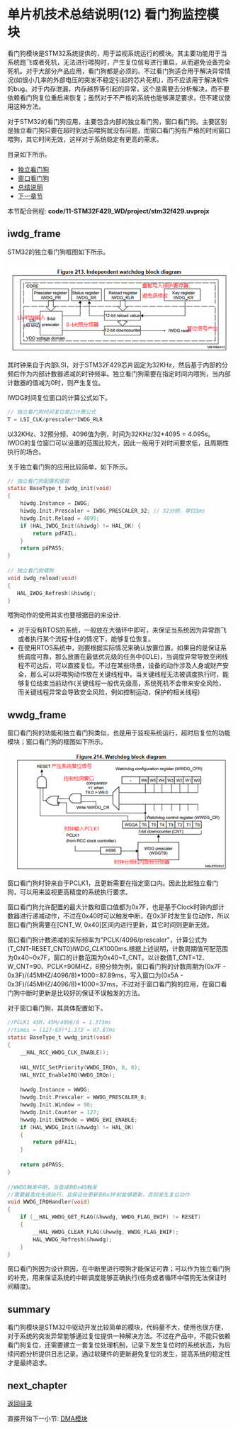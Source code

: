 # 单片机技术总结说明(12) 看门狗监控模块

看门狗模块是STM32系统提供的，用于监视系统运行的模块。其主要功能用于当系统跑飞或者死机，无法进行喂狗时，产生复位信号进行重启，从而避免设备完全死机。对于大部分产品应用，看门狗都是必须的。不过看门狗适合用于解决异常情况(如很小几率的外部电压的突发不稳定引起的芯片死机)，而不应该用于解决软件的bug。对于内存泄漏，内存越界等引起的异常，这个是需要去分析解决，而不要依赖看门狗复位重启来恢复；虽然对于不严格的系统也能够满足要求，但不建议使用这种方法。

对于STM32的看门狗应用，主要包含内部的独立看门狗，窗口看门狗。主要区别是独立看门狗只要在超时到达前喂狗就没有问题，而窗口看门狗有严格的时间窗口喂狗，其它时间无效，这样对于系统稳定有更高的需求。

目录如下所示。

- [独立看门狗](#iwdg_frame)
- [窗口看门狗](#wwdg_frame)
- [总结说明](#summary)
- [下一章节](#next_chapter)

本节配合例程: **code/11-STM32F429_WD/project/stm32f429.uvprojx**

## iwdg_frame

STM32的独立看门狗框图如下所示。

![image](./image/12_01.png)

其时钟来自于内部LSI，对于STM32F429芯片固定为32KHz，然后基于内部的分频后作为内部计数器递减的时钟频率。独立看门狗需要在指定时间内喂狗，当内部计数器的值减为0时，则产生复位。

IWDG时间复位窗口的计算公式如下。

```c
// 独立看门狗时间复位窗口计算公式
T = LSI_CLK/prescaler*IWDG_RLR
```

以32KHz、32预分频、4096值为例，时间为32KHz/32*4095 = 4.095s。IWDG的复位窗口可以设置的范围比较大，因此一般用于对时间要求低，且周期性执行的场合。

关于独立看门狗的应用比较简单，如下所示。

```C
// 独立看门狗配置和使能
static BaseType_t iwdg_init(void)
{
    hiwdg.Instance = IWDG;
    hiwdg.Init.Prescaler = IWDG_PRESCALER_32; // 32分频，单位1ms
    hiwdg.Init.Reload = 4095;
    if (HAL_IWDG_Init(&hiwdg) != HAL_OK) {
        return pdFAIL;
    }
    return pdPASS;
}

// 独立看门狗喂狗
void iwdg_reload(void)
{
   HAL_IWDG_Refresh(&hiwdg);
}
```

喂狗动作的使用其实也要根据目的来设计.

- 对于没有RTOS的系统，一般放在大循环中即可，来保证当系统因为异常跑飞或者执行某个流程卡住的情况下，能够复位恢复。
- 在使用RTOS系统中，则要根据实际情况来确认放置位置。如果目的是保证系统调度可靠，那么放置在最低优先级的任务中(IDLE)，当调度异常导致空闲线程不可达后，可以直接复位。不过在某些场景，设备的动作涉及人身或财产安全，那么可以将喂狗动作放在关键线程中。当关键线程无法被调度执行时，能够复位结束当前动作(关键线程一般优先级高，系统死机不会带来安全风险，而关键线程异常会导致安全风险，例如控制运动，保护的相关线程)

## wwdg_frame

窗口看门狗的功能和独立看门狗类似，也是用于监视系统运行，超时后复位的功能模块；窗口看门狗的框图如下所示。

![image](./image/12_02.png)

窗口看门狗时钟来自于PCLK1，且更新需要在指定窗口内。因此比起独立看门狗，可以用来监视更高精度的系统执行要求。

窗口看门狗允许配置的最大计数和窗口值都为0x7F，也是基于Clock时钟内部计数器进行递减动作，不过在0x40时可以触发中断，在0x3F时发生复位动作，所以窗口看门狗需要在[CNT_W, 0x40]区间内进行更新，其它时间则更新无效。

窗口看门狗计数递减的实际频率为"PCLK/4096/prescaler"，计算公式为(T_CNT-RESET_CNT0)*IWDG_CLK*1000ms.根据上述说明，计数周期值可配范围为0x40~0x7F，窗口的计数范围为0x40~T_CNT。以计数值T_CNT=12、W_CNT=90、PCLK=90MHZ，8预分频为例，窗口看门狗的计数周期为(0x7F - 0x3F)/(45MHZ/4096/8)*1000=87.89ms，写入窗口为(0x5A - 0x3F)/(45MHZ/4096/8)*1000=37ms，不过对于窗口看门狗的应用，在窗口看门狗中断时更新是比较好的保证不误触发的方法。

对于窗口看门狗，其具体配置如下。

```c
//PCLK1 45M，45M/4096/8 = 1.373ms
//times = (127-63)*1.373 = 87.87ms
static BaseType_t wwdg_init(void)
{
    __HAL_RCC_WWDG_CLK_ENABLE();

    HAL_NVIC_SetPriority(WWDG_IRQn, 0, 0);
    HAL_NVIC_EnableIRQ(WWDG_IRQn);
    
    hwwdg.Instance = WWDG;
    hwwdg.Init.Prescaler = WWDG_PRESCALER_8;
    hwwdg.Init.Window = 90;
    hwwdg.Init.Counter = 127;
    hwwdg.Init.EWIMode = WWDG_EWI_ENABLE;
    if (HAL_WWDG_Init(&hwwdg) != HAL_OK)
    {
        return pdFAIL;
    }
 
    return pdPASS;
}

//WWDG触发中断，当值减到0x40触发
//需要最高优先级执行，且保证在更新到0x3F前能够更新，否则发生复位动作
void WWDG_IRQHandler(void)
{
    if (__HAL_WWDG_GET_FLAG(&hwwdg, WWDG_FLAG_EWIF) != RESET)
    {
        __HAL_WWDG_CLEAR_FLAG(&hwwdg, WWDG_FLAG_EWIF);
        HAL_WWDG_Refresh(&hwwdg);
    }
}
```

窗口看门狗因为设计原因，在中断里进行喂狗才能保证可靠；可以作为独立看门狗的补充，用来保证系统的中断调度能够正确执行(任务或者循环中喂狗无法保证时间精度)。

## summary

看门狗模块是STM32中驱动开发比较简单的模块，代码量不大，使用也很方便，对于系统的突发异常能够通过复位提供一种解决方法。不过在产品中，不能只依赖看门狗复位，还需要建立一套复位处理机制，记录下发生复位时的系统状态，为后续问题分析提供日志记录。通过软硬件的更新避免复位的发生，提高系统的稳定性才是最终追求。

## next_chapter

[返回目录](./../README.md)

直接开始下一小节: [DMA模块](./ch13.dma.md)
